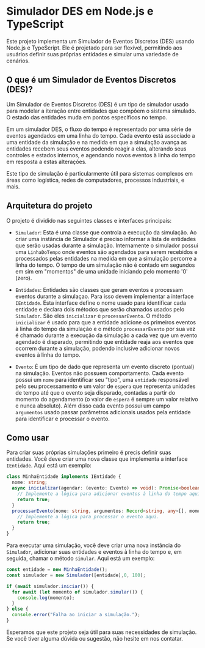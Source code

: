 # Simulador DES em Node.js e TypeScript

Este projeto implementa um Simulador de Eventos Discretos (DES) usando Node.js e TypeScript. Ele é projetado para ser flexível, permitindo aos usuários definir suas próprias entidades e simular uma variedade de cenários.

## O que é um Simulador de Eventos Discretos (DES)?

Um Simulador de Eventos Discretos (DES) é um tipo de simulador usado para modelar a iteração entre entidades que compõem o sistema simulado. O estado das entidades muda em pontos específicos no tempo. 

Em um simulador DES, o fluxo do tempo é representado por uma série de eventos agendados em uma linha do tempo. Cada evento está associado a uma entidade da simulação e na medida em que a simulação avança as entidades recebem seus eventos podendo reagir a elas, alterando seus controles e estados internos, e agendando novos eventos à linha do tempo em resposta a estas alterações. 

Este tipo de simulação é particularmente útil para sistemas complexos em áreas como logística, redes de computadores, processos industriais, e mais.

## Arquitetura do projeto

O projeto é dividido nas seguintes classes e interfaces principais:

- `Simulador`: Esta é uma classe que controla a execução da simulação. Ao criar uma instância de Simulador é preciso informar a lista de entidades que serão usadas durante a simulação. Internamente o simulador possui uma `LinhaDoTempo` onde eventos são agendados para serem recebidos e processados pelas entidades na medida em que a simulação percorre a linha do tempo. O tempo de um simulação não é contado em segundos em sim em "momentos" de uma unidade iniciando pelo momento '0' (zero). 

- `Entidades`: Entidades são classes que geram eventos e processam eventos durante a simulaçao. Para isso devem implementar a interface `IEntidade`. Esta interface define o nome usado para identificar cada entidade e declara dois métodos que serão chamados usados pelo `Simulador`. São eles `inicializar` e `processarEvento`. O método `inicializar` é usado para que a entidade adicione os primeiros eventos à linha do tempo da simulação e o método `processarEvento` por sua vez é chamado durante a execução da simulação a cada vez que um evento agendado é disparado, permitindo que entidade reaja aos eventos que ocorrem durante a simulação, podendo inclusive adicionar novos eventos à linha do tempo.

- `Evento`: É um tipo de dado que representa um evento discreto (pontual) na simulação. Eventos não possuem comportamento. Cada evento possui um `nome` para identificar seu "tipo", uma `entidade` responsável pelo seu processamento e um valor de `espera` que representa unidades de tempo até que o evento seja disparado, contadas a partir do momento do agendamento (o valor de `espera` é sempre um valor relativo e nunca absoluto). Além disso cada evento possui um campo `argumentos` usado passar parâmetros adicionais usados pela entidade para identificar e processar o evento.

## Como usar

Para criar suas próprias simulações primeiro é precis definir suas entidades. Você deve criar uma nova classe que implementa a interface `IEntidade`. Aqui está um exemplo:

```typescript
class MinhaEntidade implements IEntidade {
  nome: string;
  async inicializar(agendar: (evento: Evento) => void): Promise<boolean> {
    // Implemente a lógica para adicionar eventos à linha do tempo aqui.
    return true;
  }
  processarEvento(nome: string, argumentos: Record<string, any>[], momento: number): boolean {
    // Implemente a lógica para processar o evento aqui.
    return true;
  }
}
```

Para executar uma simulação, você deve criar uma nova instância do `Simulador`, adicionar suas entidades e eventos à linha do tempo e, em seguida, chamar o método `simular`. Aqui está um exemplo:

```typescript
const entidade = new MinhaEntidade();
const simulador = new Simulador([entidade],0, 100);

if (await simulador.iniciar()) {
  for await (let momento of simulador.simular()) {
    console.log(momento);
  }
} else {
  console.error("Falha ao iniciar a simulação.");
}
```

Esperamos que este projeto seja útil para suas necessidades de simulação. Se você tiver alguma dúvida ou sugestão, não hesite em nos contatar.